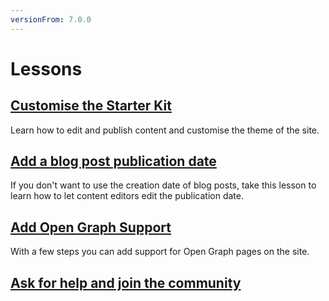 ```yaml
---
versionFrom: 7.0.0
---
```


# Lessons

## [Customise the Starter Kit](1-Customise-the-Starter-kit/)
Learn how to edit and publish content and customise the theme of the site.

## [Add a blog post publication date](2-Add-a-Blog-Post-Publication-Date/)
If you don't want to use the creation date of blog posts, take this lesson to learn how to let content editors edit the publication date.

## [Add Open Graph Support](3-Add-Open-Graph/)
With a few steps you can add support for Open Graph pages on the site.

## [Ask for help and join the community](4-Ask-For-Help-and-Join-The-Community/)